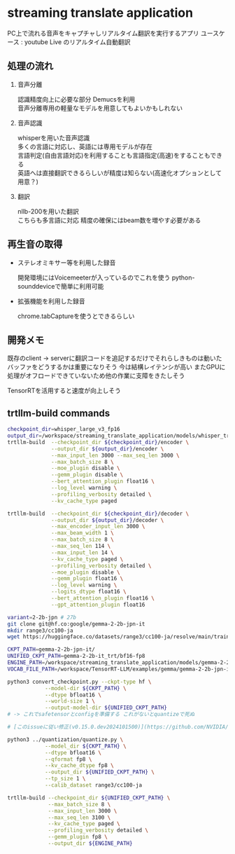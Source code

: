 # streaming translate application

PC上で流れる音声をキャプチャしリアルタイム翻訳を実行するアプリ
ユースケース : youtube Live のリアルタイム自動翻訳

## 処理の流れ

1. 音声分離

   認識精度向上に必要な部分 Demucsを利用\
   音声分離専用の軽量なモデルを用意してもよいかもしれない

2. 音声認識

   whisperを用いた音声認識\
   多くの言語に対応し、英語には専用モデルが存在\
   言語判定(自由言語対応)を利用することも言語指定(高速)をすることもできる\
   英語へは直接翻訳できるらしいが精度は知らない(高速化オプションとして用意？)

3. 翻訳

   nllb-200を用いた翻訳\
   こちらも多言語に対応 精度の確保にはbeam数を増やす必要がある

## 再生音の取得

- ステレオミキサー等を利用した録音

  開発環境にはVoicemeeterが入っているのでこれを使う
  python-sounddeviceで簡単に利用可能

- 拡張機能を利用した録音

  chrome.tabCaptureを使うとできるらしい

## 開発メモ

既存のclient -> serverに翻訳コードを追記するだけでそれらしきものは動いた
バッファをどうするかは重要になりそう 今は結構レイテンシが高い
またGPUに処理がオフロードできていないため他の作業に支障をきたしそう

TensorRTを活用すると速度が向上しそう

## trtllm-build commands

```bash
checkpoint_dir=whisper_large_v3_fp16
output_dir=/workspace/streaming_translate_application/models/whisper_trt_engine
trtllm-build  --checkpoint_dir ${checkpoint_dir}/encoder \
              --output_dir ${output_dir}/encoder \
              --max_input_len 3000 --max_seq_len 3000 \
              --max_batch_size 8 \
              --moe_plugin disable \
              --gemm_plugin disable \
              --bert_attention_plugin float16 \
              --log_level warning \
              --profiling_verbosity detailed \
              --kv_cache_type paged

trtllm-build  --checkpoint_dir ${checkpoint_dir}/decoder \
              --output_dir ${output_dir}/decoder \
              --max_encoder_input_len 3000 \
              --max_beam_width 1 \
              --max_batch_size 8 \
              --max_seq_len 114 \
              --max_input_len 14 \
              --kv_cache_type paged \
              --profiling_verbosity detailed \
              --moe_plugin disable \
              --gemm_plugin float16 \
              --log_level warning \
              --logits_dtype float16 \
              --bert_attention_plugin float16 \
              --gpt_attention_plugin float16
```

```bash
variant=2-2b-jpn # 27b
git clone git@hf.co:google/gemma-2-2b-jpn-it
mkdir range3/cc100-ja
wget https://huggingface.co/datasets/range3/cc100-ja/resolve/main/train_0.parquet

CKPT_PATH=gemma-2-2b-jpn-it/
UNIFIED_CKPT_PATH=gemma-2-2b-it_trt/bf16-fp8
ENGINE_PATH=/workspace/streaming_translate_application/models/gemma-2-2b-jpn-it_bf16
VOCAB_FILE_PATH=/workspace/TensorRT-LLM/examples/gemma/gemma-2-2b-jpn-it/tokenizer.model

python3 convert_checkpoint.py --ckpt-type hf \
            --model-dir ${CKPT_PATH} \
            --dtype bfloat16 \
            --world-size 1 \
            --output-model-dir ${UNIFIED_CKPT_PATH}
# -> これでsafetensorとconfigを準備する これがないとquantizeで死ぬ

# [このissueに従い修正(v0.15.0.dev2024101500)](https://github.com/NVIDIA/TensorRT-LLM/issues/2327)

python3 ../quantization/quantize.py \
            --model_dir ${CKPT_PATH} \
            --dtype bfloat16 \
            --qformat fp8 \
            --kv_cache_dtype fp8 \
            --output_dir ${UNIFIED_CKPT_PATH} \
            --tp_size 1 \
            --calib_dataset range3/cc100-ja

trtllm-build --checkpoint_dir ${UNIFIED_CKPT_PATH} \
             --max_batch_size 8 \
             --max_input_len 3000 \
             --max_seq_len 3100 \
             --kv_cache_type paged \
             --profiling_verbosity detailed \
             --gemm_plugin fp8 \
             --output_dir ${ENGINE_PATH}
```
